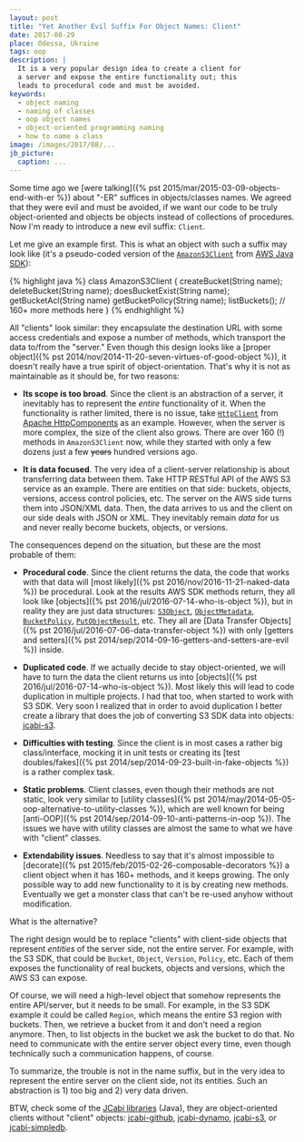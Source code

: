 ```yaml
---
layout: post
title: "Yet Another Evil Suffix For Object Names: Client"
date: 2017-08-29
place: Odessa, Ukraine
tags: oop
description: |
  It is a very popular design idea to create a client for
  a server and expose the entire functionality out; this
  leads to procedural code and must be avoided.
keywords:
  - object naming
  - naming of classes
  - oop object names
  - object-oriented programming naming
  - how to name a class
image: /images/2017/08/...
jb_picture:
  caption: ...
---
```


Some time ago we [were talking]({% pst 2015/mar/2015-03-09-objects-end-with-er %})
about "-ER" suffices in objects/classes
names. We agreed that they were evil and must be avoided, if we want
our code to be truly object-oriented and objects be objects instead
of collections of procedures. Now I'm ready to introduce a new evil suffix:
`Client`.

<!--more-->

Let me give an example first. This is what an object with such a suffix may look like
(it's a pseudo-coded version of the
[`AmazonS3Client`](http://docs.aws.amazon.com/AWSJavaSDK/latest/javadoc/com/amazonaws/services/s3/AmazonS3Client.html)
from [AWS Java SDK](https://aws.amazon.com/sdk-for-java/)):

{% highlight java %}
class AmazonS3Client {
  createBucket(String name);
  deleteBucket(String name);
  doesBucketExist(String name);
  getBucketAcl(String name)
  getBucketPolicy(String name);
  listBuckets();
  // 160+ more methods here
}
{% endhighlight %}

All "clients" look similar: they encapsulate the destination URL
with some access credentials and expose a number of methods, which
transport the data to/from the "server." Even though this design
looks like a [proper object]({% pst 2014/nov/2014-11-20-seven-virtues-of-good-object %}),
it doesn't really have a true spirit of object-orientation.
That's why it is not as maintainable as it should be, for two reasons:

  * **Its scope is too broad**.
  Since the client is an abstraction of a server, it inevitably has to
  represent the _entire_ functionality of it. When the functionality
  is rather limited, there is no issue, take
  [`HttpClient`](https://hc.apache.org/httpcomponents-client-ga/httpclient/apidocs/org/apache/http/client/HttpClient.html)
  from [Apache HttpComponents](https://hc.apache.org/) as an example.
  However, when the server is more complex, the size of the client also
  grows. There are over 160 (!) methods in `AmazonS3Client` now, while
  they started with only a few dozens just a few <del>years</del> hundred versions ago.

  * **It is data focused**.
  The very idea of a client-server relationship is about transferring
  data between them. Take HTTP RESTful API of the AWS S3 service as
  an example. There are entities on that side: buckets, objects, versions,
  access control policies, etc. The server on the AWS side turns them into JSON/XML
  data. Then, the data arrives to us and the client on our side deals
  with JSON or XML. They inevitably remain _data_ for us and never really become
  buckets, objects, or versions.

The consequences depend on the situation, but these are the most probable
of them:

  * **Procedural code**.
  Since the client returns the data, the code that works with that
  data will [most likely]({% pst 2016/nov/2016-11-21-naked-data %})
  be procedural. Look at the results AWS SDK methods
  return, they all look like
  [objects]({% pst 2016/jul/2016-07-14-who-is-object %}), but in reality they are just
  data structures:
  [`S3Object`](http://docs.aws.amazon.com/AWSJavaSDK/latest/javadoc/com/amazonaws/services/s3/model/S3Object.html),
  [`ObjectMetadata`](http://docs.aws.amazon.com/AWSJavaSDK/latest/javadoc/com/amazonaws/services/s3/model/ObjectMetadata.html),
  [`BucketPolicy`](http://docs.aws.amazon.com/AWSJavaSDK/latest/javadoc/com/amazonaws/services/s3/model/BucketPolicy.html),
  [`PutObjectResult`](http://docs.aws.amazon.com/AWSJavaSDK/latest/javadoc/com/amazonaws/services/s3/model/PutObjectResult.html), etc.
  They all are [Data Transfer Objects]({% pst 2016/jul/2016-07-06-data-transfer-object %})
  with only
  [getters and setters]({% pst 2014/sep/2014-09-16-getters-and-setters-are-evil %})
  inside.

  * **Duplicated code**.
  If we actually decide to stay object-oriented, we will have to
  turn the data the client returns us into
  [objects]({% pst 2016/jul/2016-07-14-who-is-object %}). Most likely this
  will lead to code duplication in multiple projects. I had that too,
  when started to work with S3 SDK. Very soon I realized that in order
  to avoid duplication I better create a library that does the job
  of converting S3 SDK data into objects: [jcabi-s3](https://github.com/jcabi/jcabi-s3).

  * **Difficulties with testing**.
  Since the client is in most cases a rather big class/interface, mocking
  it in unit tests or creating its [test doubles/fakes]({% pst 2014/sep/2014-09-23-built-in-fake-objects %})
  is a rather complex task.

  * **Static problems**.
  Client classes, even though their methods are not static, look very similar to
  [utility classes]({% pst 2014/may/2014-05-05-oop-alternative-to-utility-classes %}),
  which are well known for being
  [anti-OOP]({% pst 2014/sep/2014-09-10-anti-patterns-in-oop %}). The issues we have
  with utility classes are almost the same to what we have with "client" classes.

  * **Extendability issues**.
  Needless to say that it's almost impossible to
  [decorate]({% pst 2015/feb/2015-02-26-composable-decorators %}) a client
  object when it has 160+ methods, and it keeps growing. The only possible
  way to add new functionality to it is by creating new methods. Eventually
  we get a monster class that can't be re-used anyhow without modification.

What is the alternative?

The right design would be to replace "clients" with client-side objects
that represent _entities_ of the server side, not the entire server. For example, with the S3 SDK,
that could be `Bucket`, `Object`, `Version`, `Policy`, etc. Each of them
exposes the functionality of real buckets, objects and versions, which the AWS S3
can expose.

Of course, we will need a high-level object that somehow represents the
entire API/server, but it needs to be small. For example, in the S3 SDK example
it could be called `Region`, which means the entire S3 region with buckets.
Then, we retrieve a bucket from it and don't need a region anymore. Then,
to list objects in the bucket we ask the bucket to do that. No need to communicate
with the entire server object every time, even though technically such a communication
happens, of course.

To summarize, the trouble is not in the name suffix, but in the very idea
to represent the entire server on the client side, not its entities. Such
an abstraction is 1) too big and 2) very data driven.

BTW, check some of the [JCabi libraries](http://www.jcabi.com) (Java),
they are object-oriented clients without "client" objects:
[jcabi-github](http://github.jcabi.com),
[jcabi-dynamo](http://dynamo.jcabi.com),
[jcabi-s3](http://s3.jcabi.com),
or [jcabi-simpledb](http://simpledb.jcabi.com).

